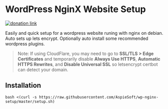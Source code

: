 # WordPress NginX Website Setup

[![donation link](https://img.shields.io/badge/buy%20me%20a%20coffee-square-blue)](https://buymeacoffee.aspiesoft.com)

Easily and quick setup for a wordpress website runing with nginx on debian.
Auto sets up lets encrypt.
Optionally auto install some recommended wordpress plugins.

> Note: If using CloudFlare, you may need to go to **SSL/TLS > Edge Certificates** and temporarily disable **Always Use HTTPS**, **Automatic HTTPS Rewrites**, and **Disable Universal SSL** so letsencrypt certbot can detect your domain.

## Installation

```shell script
bash <(curl -s https://raw.githubusercontent.com/AspieSoft/wp-nginx-setup/master/setup.sh)
```
